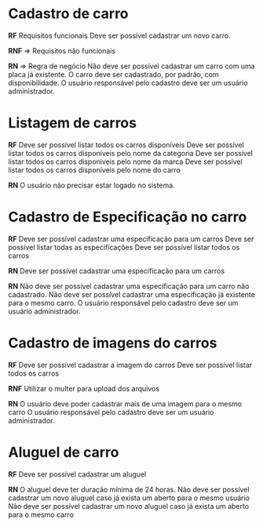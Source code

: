 # Cadastro de carro

**RF** Requisitos funcionais
Deve ser possível cadastrar um novo carro.

**RNF** => Requisitos não funcionais

**RN** => Regra de negócio
Não deve ser possível cadastrar um carro com uma placa já existente.
O carro deve ser cadastrado, por padrão, com disponibilidade.
O usuário responsável pelo cadastro deve ser um usuário administrador.

# Listagem de carros

**RF** 
Deve ser possível listar todos os carros disponíveis
Deve ser possível listar todos os carros disponíveis pelo nome da categoria
Deve ser possível listar todos os carros disponíveis pelo nome da marca
Deve ser possível listar todos os carros disponíveis pelo nome do carro


**RN**
O usuário não precisar estar logado no sistema.

# Cadastro de Especificação no carro

**RF**
Deve ser possível cadastrar uma especificação para um carros
Deve ser possível listar todas as especificações
Deve ser possível listar todos os carros

**RN**
Deve ser possível cadastrar uma especificação para um carros

**RN**
Não deve ser possível cadastrar uma especificação para um carro não cadastrado.
Não deve ser possível cadastrar uma especificação já existente para o mesmo carro.
O usuário responsável pelo cadastro deve ser um usuário administrador.

# Cadastro de imagens do carros

**RF** 
Deve ser possível cadastrar a imagem do carros
Deve ser possível listar todos os carros

**RNF**
Utilizar o multer para upload dos arquivos

**RN**
O usuário deve poder cadastrar mais de uma imagem para o mesmo carro
O usuário responsável pelo cadastro deve ser um usuário administrador.

# Aluguel de carro

**RF** 
Deve ser possível cadastrar um aluguel

**RN**
O aluguel deve ter duração mínima de 24 horas.
Não deve ser possível cadastrar um novo aluguel caso já exista um aberto para o mesmo usuário
Não deve ser possível cadastrar um novo aluguel caso já exista um aberto para o mesmo carro


